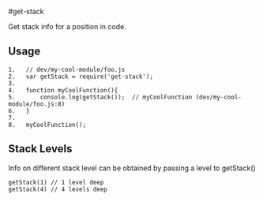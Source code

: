 #get-stack

Get stack info for a position in code.

## Usage

    1.   // dev/my-cool-module/foo.js
    2.   var getStack = require('get-stack');
    3.
    4.   function myCoolFunction(){
    5.       console.log(getStack());  // myCoolFunction (dev/my-cool-module/foo.js:8)
    6.   }
    7.
    8.   myCoolFunction();

## Stack Levels

Info on different stack level can be obtained by passing a level to getStack()

    getStack(1) // 1 level deep
    getStack(4) // 4 levels deep